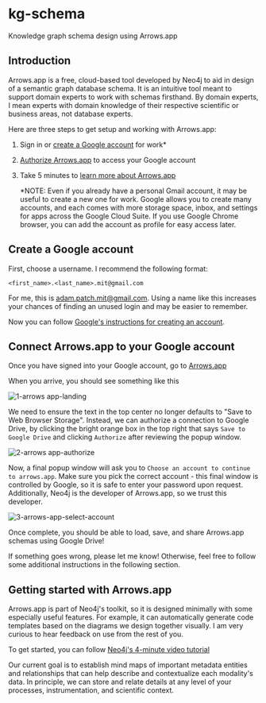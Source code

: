 # kg-schema
Knowledge graph schema design using Arrows.app


## Introduction

Arrows.app is a free, cloud-based tool developed by Neo4j to aid in design of a semantic graph database schema. It is an intuitive tool meant to support domain experts to work with schemas firsthand. By domain experts, I mean experts with domain knowledge of their respective scientific or business areas, not database experts.

Here are three steps to get setup and working with Arrows.app:

1.  Sign in or [create a Google account](#Create-a-Google-account) for work*

2.  [Authorize Arrows.app](#Connect-Arrows.app-to-your-Google-account) to access your Google account

3. Take 5 minutes to [learn more about Arrows.app](#Getting-started-with-Arrows.app)

	*NOTE: Even if you already have a personal Gmail account, it may be useful to create a new one for work. Google allows you to create many accounts, and each comes with more storage space, inbox, and settings for apps across the Google Cloud Suite. If you use Google Chrome browser, you can add the account as profile for easy access later.

## Create a Google account

First, choose a username. I recommend the following format:

	<first_name>.<last_name>.mit@gmail.com

For me, this is [adam.patch.mit@gmail.com](mailto:adam.patch.mit@gmail.com). Using a name like this increases your chances of finding an unused login and may be easier to remember.

Now you can follow [Google's instructions for creating an account](https://support.google.com/accounts/answer/27441?hl=en).

## Connect Arrows.app to your Google account

Once you have signed into your Google account, go to [Arrows.app](https://arrows.app/)

When you arrive, you should see something like this

![1-arrows app-landing](https://user-images.githubusercontent.com/50635885/218544012-38f07ae1-a173-4bc2-8e44-669a57186e1d.PNG)

We need to ensure the text in the top center no longer defaults to "Save to Web Browser Storage". Instead, we can authorize a connection to Google Drive, by clicking the bright orange box in the top right that says `Save to Google Drive` and clicking `Authorize` after reviewing the popup window.

![2-arrows app-authorize](https://user-images.githubusercontent.com/50635885/218544011-1289852a-8d80-4863-92b6-efd06269758a.PNG)

Now, a final popup window will ask you to `Choose an account to continue to arrows.app`. Make sure you pick the correct account - this final window is controlled by Google, so it is safe to enter your password upon request. Additionally, Neo4j is the developer of Arrows.app, so we trust this developer.

![3-arrows-app-select-account](https://user-images.githubusercontent.com/50635885/218549834-4e026524-60ce-4238-9b37-7c7ec998a333.PNG)

Once complete, you should be able to load, save, and share Arrows.app schemas using Google Drive! 

If something goes wrong, please let me know! Otherwise, feel free to follow some additional instructions in the following section.

## Getting started with Arrows.app

Arrows.app is part of Neo4j's toolkit, so it is designed minimally with some especially useful features. For example, it can automatically generate code templates based on the diagrams we design together visually. I am very curious to hear feedback on use from the rest of you.

To get started, you can follow [Neo4j's 4-minute video tutorial](https://www.youtube.com/watch?v=ZHJ-BrKJ8A4)

Our current goal is to establish mind maps of important metadata entities and relationships that can help describe and contextualize each modality's data. In principle, we can store and relate details at any level of your processes, instrumentation, and scientific context.
